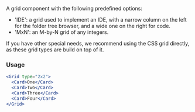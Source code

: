 A grid component with the following predefined options:

- 'IDE': a grid used to implement an IDE, with a narrow column on the left for the folder tree browser, and a wide one on the right for code.
- 'MxN': an M-by-N grid of any integers.

If you have other special needs, we recommend using the CSS grid directly, as these grid types are build on top of it.

### Usage

```jsx
<Grid type="2x2">
  <Card>One</Card>
  <Card>Two</Card>
  <Card>Three</Card>
  <Card>Four</Card>
</Grid>
```
